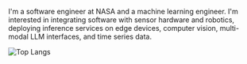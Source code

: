 I'm a software engineer at NASA and a machine learning engineer.  I'm interested in integrating software with sensor hardware and robotics, deploying inference services on edge devices, computer vision, multi-modal LLM interfaces, and time series data.  

![Top Langs](https://github-readme-stats.vercel.app/api/top-langs/?username=demelere&hide=css,html&hide_progress=true&langs_count=8)
